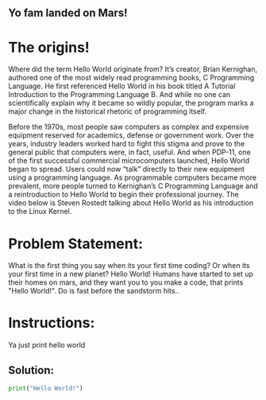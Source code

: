 ## Yo fam landed on Mars!

# The origins!

Where did the term Hello World originate from?
 It’s creator, Brian Kernighan, authored one of the most widely read programming books, C Programming Language. He first referenced Hello World in his book titled A Tutorial Introduction to the Programming Language B. And while no one can scientifically explain why it became so wildly popular, the program marks a major change in the historical rhetoric of programming itself.

Before the 1970s, most people saw computers as complex and expensive equipment reserved for academics, defense or government work. Over the years, industry leaders worked hard to fight this stigma and prove to the general public that computers were, in fact, useful. And when PDP-11, one of the first successful commercial microcomputers launched, Hello World began to spread. Users could now “talk” directly to their new equipment using a programming language. As programmable computers became more prevalent, more people turned to Kernighan’s C Programming Language and a reintroduction to Hello World to begin their professional journey. The video below is Steven Rostedt talking about Hello World as his introduction to the Linux Kernel.


# Problem Statement:

What is the first thing you say when its your first time coding? Or when its your first time in a new planet? Hello World! Humans have started to set up their homes on mars, and they want you to you make a code, that prints "Hello World!". Do is fast before the sandstorm hits..

# Instructions:
Ya just print hello world

## Solution: <br>
```python
print("Hello World!")
```
